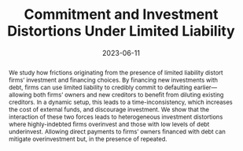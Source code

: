 ---
# Documentation: https://sourcethemes.com/academic/docs/managing-content/

title: 'Commitment and Investment Distortions Under Limited Liability'
subtitle: ''
summary: 'We investigate how a combination of limited liability and preexisting debt distort firms’ investment and equity payout decisions.'
authors:
- Jesse Perla
- Carolin Pflueger
- Michal Szkup
categories: []
date: '2023-06-11'
lastmod: 2023-06-11T06:20:03-07:00
featured: true
draft: false

# Featured image
# To use, add an image named `featured.jpg/png` to your page's folder.
# Focal points: Smart, Center, TopLeft, Top, TopRight, Left, Right, BottomLeft, Bottom, BottomRight.
image:
  caption: ''
  focal_point: ''
  preview_only: false

# Projects (optional).
#   Associate this post with one or more of your projects.
#   Simply enter your project's folder or file name without extension.
#   E.g. `projects = ["internal-project"]` references `content/project/deep-learning/index.md`.
projects: ["financial-frictions"]
publishDate: '2020-12-19T13:19:59.050789Z'
publication_types:
- 9
publication: '**NBER Working Paper**'
abstract: 'We study how frictions originating from the presence of limited liability distort
firms’ investment and financing choices. By financing new investments with
debt, firms can use limited liability to credibly commit to defaulting earlier—
allowing both firms’ owners and new creditors to benefit from diluting existing
creditors. In a dynamic setup, this leads to a time-inconsistency, which increases
the cost of external funds, and discourage investment. We show that the interaction
of these two forces leads to heterogeneous investment distortions where
highly-indebted firms overinvest and those with low levels of debt underinvest.
Allowing direct payments to firms’ owners financed with debt can mitigate overinvestment
but, in the presence of repeated.'
links:
  - name: Slides
    url: 'perla_pflueger_szkup_presentation.pdf'    
---